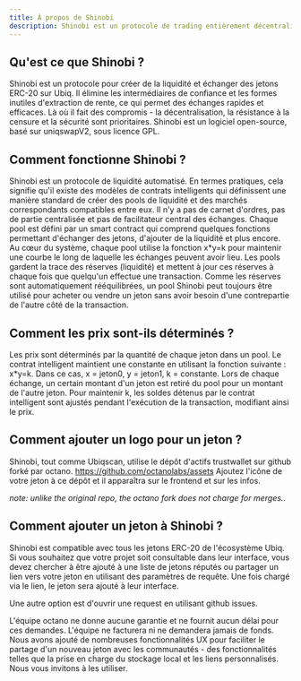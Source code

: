```yaml
---
title: À propos de Shinobi
description: Shinobi est un protocole de trading entièrement décentralisé sur Ubiq.
---
```


## Qu'est ce que Shinobi ?

Shinobi est un protocole pour créer de la liquidité et échanger des jetons ERC-20 sur Ubiq. Il élimine les intermédiaires de confiance et les formes inutiles d'extraction de rente, ce qui permet des échanges rapides et efficaces. Là où il fait des compromis - la décentralisation, la résistance à la censure et la sécurité sont prioritaires. Shinobi est un logiciel open-source, basé sur uniqswapV2, sous licence GPL.

## Comment fonctionne Shinobi ?

Shinobi est un protocole de liquidité automatisé. En termes pratiques, cela signifie qu'il existe des modèles de contrats intelligents qui définissent une manière standard de créer des pools de liquidité et des marchés correspondants compatibles entre eux. Il n'y a pas de carnet d'ordres, pas de partie centralisée et pas de facilitateur central des échanges. Chaque pool est défini par un smart contract qui comprend quelques fonctions permettant d'échanger des jetons, d'ajouter de la liquidité et plus encore. Au cœur du système, chaque pool utilise la fonction x*y=k pour maintenir une courbe le long de laquelle les échanges peuvent avoir lieu. Les pools gardent la trace des réserves (liquidité) et mettent à jour ces réserves à chaque fois que quelqu'un effectue une transaction. Comme les réserves sont automatiquement rééquilibrées, un pool Shinobi peut toujours être utilisé pour acheter ou vendre un jeton sans avoir besoin d'une contrepartie de l'autre côté de la transaction.

## Comment les prix sont-ils déterminés ?

Les prix sont déterminés par la quantité de chaque jeton dans un pool. Le contrat intelligent maintient une constante en utilisant la fonction suivante : x*y=k. Dans ce cas, x = jeton0, y = jeton1, k = constante. Lors de chaque échange, un certain montant d'un jeton est retiré du pool pour un montant de l'autre jeton. Pour maintenir k, les soldes détenus par le contrat intelligent sont ajustés pendant l'exécution de la transaction, modifiant ainsi le prix.

## Comment ajouter un logo pour un jeton ?

Shinobi, tout comme Ubiqscan, utilise le dépôt d'actifs trustwallet sur github forké par octano. https://github.com/octanolabs/assets Ajoutez l'icône de votre jeton à ce dépôt et il apparaîtra sur le frontend et sur les infos.

*note: unlike the original repo, the octano fork does not charge for merges..*

## Comment ajouter un jeton à Shinobi ?

Shinobi est compatible avec tous les jetons ERC-20 de l'écosystème Ubiq. Si vous souhaitez que votre projet soit consultable dans leur interface, vous devez chercher à être ajouté à une liste de jetons réputés ou partager un lien vers votre jeton en utilisant des paramètres de requête. Une fois chargé via le lien, le jeton sera ajouté à leur interface.

Une autre option est d'ouvrir une request en utilisant github issues.

L'équipe octano ne donne aucune garantie et ne fournit aucun délai pour ces demandes. L'équipe ne facturera ni ne demandera jamais de fonds. Nous avons ajouté de nombreuses fonctionnalités UX pour faciliter le partage d'un nouveau jeton avec les communautés - des fonctionnalités telles que la prise en charge du stockage local et les liens personnalisés. Nous vous invitons à les utiliser.
